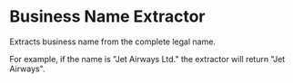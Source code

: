# Business Name Extractor

Extracts business name from the complete legal name. 

For example, if the name is "Jet Airways Ltd." the extractor will return "Jet Airways".
